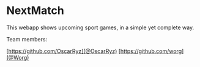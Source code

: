 # NextMatch
This webapp shows upcoming sport games, in a simple yet complete way.

Team members: 

[https://github.com/OscarRyz](@OscarRyz) [https://github.com/worg](@Worg) 
